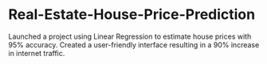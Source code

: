 # Real-Estate-House-Price-Prediction

Launched a project using Linear Regression to estimate house prices with 95% accuracy. 
Created a user-friendly interface resulting in a 90% increase in internet traffic.
